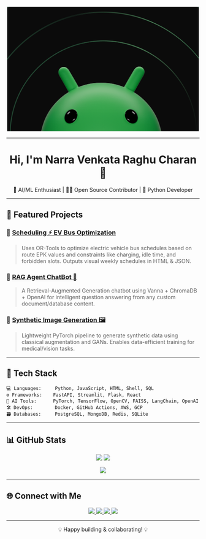 <!-- Banner -->
<p align="center">
  <img src="banner.png" alt="AI Project Banner" width="500" />
</p>

---

<h1 align="center">Hi, I'm Narra Venkata Raghu Charan 👋</h1>
<p align="center">🚀 AI/ML Enthusiast | 👨‍💻 Open Source Contributor | 🐍 Python Developer</p>

---

## 📌 Featured Projects

### 🔧 [Scheduling ⚡ EV Bus Optimization](https://github.com/Raghucharan16/Scheduling)
> Uses OR-Tools to optimize electric vehicle bus schedules based on route EPK values and constraints like charging, idle time, and forbidden slots. Outputs visual weekly schedules in HTML & JSON.

### 🧠 [RAG Agent ChatBot 🤖](https://github.com/Raghucharan16/RAG-Agent-ChatBot)
> A Retrieval-Augmented Generation chatbot using Vanna + ChromaDB + OpenAI for intelligent question answering from any custom document/database content.

### 🧪 [Synthetic Image Generation 🖼️](https://github.com/Raghucharan16/SyntheticImageGeneration)
> Lightweight PyTorch pipeline to generate synthetic data using classical augmentation and GANs. Enables data-efficient training for medical/vision tasks.

---
## 🧠 Tech Stack

```bash
💻 Languages:     Python, JavaScript, HTML, Shell, SQL  
⚙️ Frameworks:    FastAPI, Streamlit, Flask, React  
🧪 AI Tools:      PyTorch, TensorFlow, OpenCV, FAISS, LangChain, OpenAI  
🛠️ DevOps:        Docker, GitHub Actions, AWS, GCP  
🗃️ Databases:     PostgreSQL, MongoDB, Redis, SQLite
```  
---

## 📊 GitHub Stats

<div align="center">
  <img src="https://github-readme-stats.vercel.app/api?username=Raghucharan16&show_icons=true&theme=radical" height="180"/>
  <img src="https://github-readme-stats.vercel.app/api/top-langs/?username=Raghucharan16&layout=compact&theme=radical" height="180"/>
</div>

<p align="center">
  <img src="https://github-readme-activity-graph.vercel.app/graph?username=Raghucharan16&theme=react-dark&hide_border=true&area=true&height=150&line=30" />
</p>

---

## 🌐 Connect with Me

<p align="center">
  <a href="https://twitter.com/NVRaghucharan16" target="_blank">
    <img src="https://img.shields.io/badge/Twitter-1DA1F2?style=for-the-badge&logo=twitter&logoColor=white" />
  </a>
  <a href="https://linkedin.com/in/narra-venkata-raghu-charan" target="_blank">
    <img src="https://img.shields.io/badge/LinkedIn-0077B5?style=for-the-badge&logo=linkedin&logoColor=white" />
  </a>
  <a href="https://instagram.com/nvraghucharan" target="_blank">
    <img src="https://img.shields.io/badge/Instagram-E4405F?style=for-the-badge&logo=instagram&logoColor=white" />
  </a>
  <a href="https://nvrc.hashnode.dev/" target="_blank">
    <img src="https://img.shields.io/badge/Hashnode-2962FF?style=for-the-badge&logo=hashnode&logoColor=white" />
  </a>
</p>

---

<p align="center">💡 Happy building & collaborating! 💡</p>



